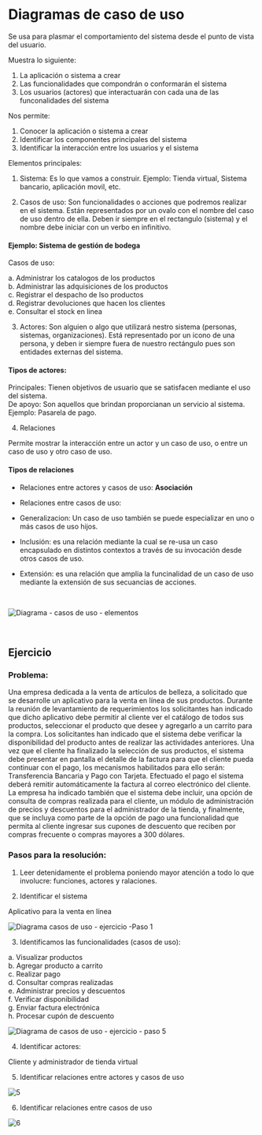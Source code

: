 # Diagramas de caso de uso

Se usa para plasmar el comportamiento del sistema desde el punto de vista del usuario.

Muestra lo siguiente:

1. La aplicación o sistema a crear
2. Las funcionalidades que compondrán o conformarán el sistema
3. Los usuarios (actores) que interactuarán con cada una de las funconalidades del sistema

Nos permite:

1. Conocer la aplicación o sistema a crear
2. Identificar los componentes principales del sistema
3. Identificar la interacción entre los usuarios y el sistema

Elementos principales:

1. Sistema: Es lo que vamos a construir. Ejemplo: Tienda virtual, Sistema bancario, aplicación movil, etc.

2. Casos de uso: Son funcionalidades o acciones que  podremos realizar en el sistema. Están representados por un ovalo con el nombre del caso de uso dentro de ella. Deben ir siempre en el rectangulo (sistema) y el nombre debe iniciar con un verbo en infinitivo.

#### Ejemplo: Sistema de gestión de bodega 

Casos de uso: <br>

a. Administrar los catalogos de los productos <br>
b. Administrar las adquisiciones de los productos <br>
c. Registrar el despacho de lso productos <br>
d. Registrar devoluciones que hacen los clientes <br>
e. Consultar el stock en linea <br>

3. Actores: Son alguien o algo que utilizará nestro sistema (personas, sistemas, organizaciones). Está representado por
un icono de una persona, y deben ir siempre fuera de nuestro rectángulo pues son entidades externas del sistema.

#### Tipos de actores: <br>
Principales: Tienen objetivos de usuario que se satisfacen mediante el uso del sistema.<br>
De apoyo: Son aquellos que brindan proporcianan un servicio al sistema. Ejemplo: Pasarela de pago.

4. Relaciones

Permite mostrar la interacción entre un actor y un caso de uso, o entre un caso de uso y otro caso de uso. <br>

#### Tipos de relaciones

* Relaciones entre actores y casos de uso: <strong>Asociación</strong>

* Relaciones entre casos de uso:

* Generalizacion: Un caso de uso también se puede especializar en uno o más casos de uso hijos.
* Inclusión: es una relación mediante la cual se re-usa un caso encapsulado en distintos contextos a través de su invocación desde otros casos de uso.
* Extensión: es una relación que amplia la funcinalidad de un caso de uso mediante la extensión de sus secuancias de acciones. 


<br>

![Diagrama - casos de uso - elementos](https://github.com/luislopez-dev/UML/assets/48783255/373b79f8-e68a-4dba-8afe-fd99f3c70809)

<br>

## Ejercicio

### Problema:

Una empresa dedicada a la venta de artículos de belleza, a solicitado que se desarrolle un aplicativo para la venta en línea de sus productos.
Durante la reunión de levantamiento de requerimientos los solicitantes han indicado que dicho aplicativo debe permitir al cliente ver el catálogo de todos sus productos, seleccionar el producto que desee y agregarlo a un carrito para la compra. Los solicitantes han indicado que el sistema debe verificar la disponibilidad del producto antes de realizar las actividades anteriores. Una vez que el cliente ha finalizado la selección de sus productos, el sistema debe presentar en pantalla el detalle de la factura para que el cliente pueda continuar con el pago, los mecanismos habilitados para ello serán: Transferencia Bancaria y Pago con Tarjeta. Efectuado el pago el sistema deberá remitir automáticamente la factura al correo electrónico del cliente.
La empresa ha indicado también que el sistema debe incluir, una opción de consulta de compras realizada para el cliente, un módulo de administración de precios y descuentos para el administrador de la tienda, y finalmente, que se incluya como parte de la opción de pago una funcionalidad que permita al cliente ingresar sus cupones de descuento que reciben por compras frecuente o compras mayores a 300 dólares.

### Pasos para la resolución: 

1. Leer detenidamente el problema poniendo mayor atención a todo lo que involucre: funciones, actores y ralaciones.

2. Identificar el sistema

Aplicativo para la venta en línea

![Diagrama casos de uso - ejercicio -Paso 1](https://github.com/luislopez-dev/UML/assets/48783255/e7c0ce3a-78dc-4bda-91b3-f086e9b4352c)

3. Identificamos las funcionalidades (casos de uso): <br>

a. Visualizar productos <br>
b. Agregar producto a carrito <br>
c. Realizar pago <br>
d. Consultar compras realizadas <br>
e. Administrar precios y descuentos <br>
f. Verificar disponibilidad <br>
g. Enviar factura electrónica <br>
h. Procesar cupón de descuento <br>


![Diagrama de casos de uso - ejercicio - paso 5](https://github.com/luislopez-dev/UML/assets/48783255/345e7186-15e1-434f-9f6d-a5720a56b05b)

4. Identificar actores: <br>

Cliente y administrador de tienda virtual

   
5. Identificar relaciones entre actores y casos de uso

![5](https://github.com/luislopez-dev/UML/assets/48783255/79312d13-51e5-4b0c-95de-f7cf3b2e2318)


6. Identificar relaciones entre casos de uso

![6](https://github.com/luislopez-dev/UML/assets/48783255/498729bc-bcae-40d7-a0ff-2b7520b2136c)
